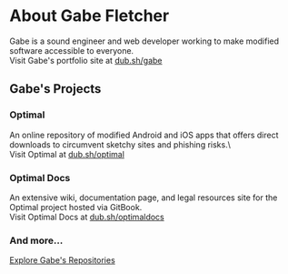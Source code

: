 # About Gabe Fletcher
Gabe is a sound engineer and web developer working to make modified software accessible to everyone.\
Visit Gabe's portfolio site at [dub.sh/gabe](https://dub.sh/gabe)
## Gabe's Projects
### Optimal
An online repository of modified Android and iOS apps that offers direct downloads to circumvent sketchy sites and phishing risks.\  
Visit Optimal at [dub.sh/optimal](https://dub.sh/optimal)
### Optimal Docs
An extensive wiki, documentation page, and legal resources site for the Optimal project hosted via GitBook.\
Visit Optimal Docs at [dub.sh/optimaldocs](https://dub.sh/optimaldocs) 
### And more...
[Explore Gabe's Repositories](https://github.com/gabefletch?tab=repositories)
